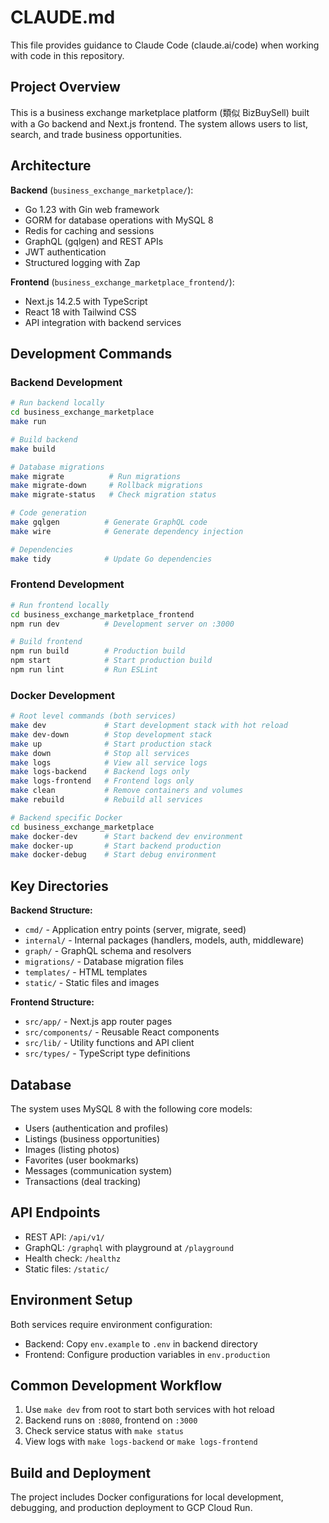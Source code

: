 # CLAUDE.md

This file provides guidance to Claude Code (claude.ai/code) when working with code in this repository.

## Project Overview

This is a business exchange marketplace platform (類似 BizBuySell) built with a Go backend and Next.js frontend. The system allows users to list, search, and trade business opportunities.

## Architecture

**Backend** (`business_exchange_marketplace/`):
- Go 1.23 with Gin web framework
- GORM for database operations with MySQL 8
- Redis for caching and sessions
- GraphQL (gqlgen) and REST APIs
- JWT authentication
- Structured logging with Zap

**Frontend** (`business_exchange_marketplace_frontend/`):
- Next.js 14.2.5 with TypeScript
- React 18 with Tailwind CSS
- API integration with backend services

## Development Commands

### Backend Development
```bash
# Run backend locally
cd business_exchange_marketplace
make run

# Build backend
make build

# Database migrations
make migrate          # Run migrations
make migrate-down     # Rollback migrations
make migrate-status   # Check migration status

# Code generation
make gqlgen          # Generate GraphQL code
make wire            # Generate dependency injection

# Dependencies
make tidy            # Update Go dependencies
```

### Frontend Development
```bash
# Run frontend locally
cd business_exchange_marketplace_frontend
npm run dev          # Development server on :3000

# Build frontend
npm run build        # Production build
npm start            # Start production build
npm run lint         # Run ESLint
```

### Docker Development
```bash
# Root level commands (both services)
make dev             # Start development stack with hot reload
make dev-down        # Stop development stack
make up              # Start production stack
make down            # Stop all services
make logs            # View all service logs
make logs-backend    # Backend logs only
make logs-frontend   # Frontend logs only
make clean           # Remove containers and volumes
make rebuild         # Rebuild all services

# Backend specific Docker
cd business_exchange_marketplace
make docker-dev      # Start backend dev environment
make docker-up       # Start backend production
make docker-debug    # Start debug environment
```

## Key Directories

**Backend Structure:**
- `cmd/` - Application entry points (server, migrate, seed)
- `internal/` - Internal packages (handlers, models, auth, middleware)
- `graph/` - GraphQL schema and resolvers
- `migrations/` - Database migration files
- `templates/` - HTML templates
- `static/` - Static files and images

**Frontend Structure:**
- `src/app/` - Next.js app router pages
- `src/components/` - Reusable React components
- `src/lib/` - Utility functions and API client
- `src/types/` - TypeScript type definitions

## Database

The system uses MySQL 8 with the following core models:
- Users (authentication and profiles)
- Listings (business opportunities)
- Images (listing photos)
- Favorites (user bookmarks)
- Messages (communication system)
- Transactions (deal tracking)

## API Endpoints

- REST API: `/api/v1/`
- GraphQL: `/graphql` with playground at `/playground`
- Health check: `/healthz`
- Static files: `/static/`

## Environment Setup

Both services require environment configuration:
- Backend: Copy `env.example` to `.env` in backend directory
- Frontend: Configure production variables in `env.production`

## Common Development Workflow

1. Use `make dev` from root to start both services with hot reload
2. Backend runs on `:8080`, frontend on `:3000`
3. Check service status with `make status`
4. View logs with `make logs-backend` or `make logs-frontend`

## Build and Deployment

The project includes Docker configurations for local development, debugging, and production deployment to GCP Cloud Run.